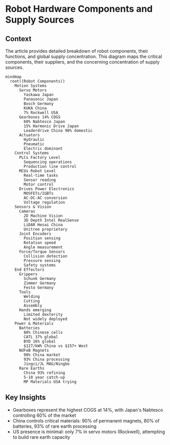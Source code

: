 # Robot Hardware Components and Supply Sources

## Context
The article provides detailed breakdown of robot components, their functions, and global supply concentration. This diagram maps the critical components, their suppliers, and the concerning concentration of supply sources.

```mermaid
mindmap
  root((Robot Components))
    Motion Systems
      Servo Motors
        Yaskawa Japan
        Panasonic Japan
        Bosch Germany
        KUKA China
        7% Rockwell USA
      Gearboxes 14% COGS
        60% Nabtesco Japan
        15% Harmonic Drive Japan
        Leaderdrive China 90% domestic
      Actuators
        Hydraulic
        Pneumatic
        Electric dominant
    Control Systems
      PLCs Factory Level
        Sequencing operations
        Production line control
      MCUs Robot Level
        Real-time tasks
        Sensor reading
        Motor control
      Drives Power Electronics
        MOSFETs/IGBTs
        AC-DC-AC conversion
        Voltage regulation
    Sensors & Vision
      Cameras
        2D Machine Vision
        3D Depth Intel RealSense
        LiDAR Hesai China
        Unitree proprietary
      Joint Encoders
        Position sensing
        Rotation speed
        Angle measurement
      Force/Torque Sensors
        Collision detection
        Pressure sensing
        Safety systems
    End Effectors
      Grippers
        Schunk Germany
        Zimmer Germany
        Festo Germany
      Tools
        Welding
        Cutting
        Assembly
      Hands emerging
        Limited dexterity
        Not widely deployed
    Power & Materials
      Batteries
        80% Chinese cells
        CATL 37% global
        BYD 16% global
        $127/kWh China vs $157+ West
      NdFeB Magnets
        90% China market
        93% China processing
        Jingci/JL MAG/Ningbo
      Rare Earths
        China 93% refining
        5-10 year catch-up
        MP Materials USA trying
```

## Key Insights
- Gearboxes represent the highest COGS at 14%, with Japan's Nabtesco controlling 60% of the market
- China controls critical materials: 90% of permanent magnets, 80% of batteries, 93% of rare earth processing
- US presence is minimal: only 7% in servo motors (Rockwell), attempting to build rare earth capacity